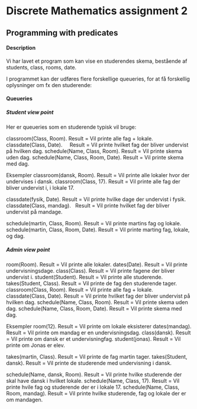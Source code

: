 # Discrete Mathematics assignment 2
## Programming with predicates


#### Description 
Vi har lavet et program som kan vise en studerendes skema,
bestående af students, class, rooms, date. <br/>

I programmet kan der udføres flere forskellige queueries, for at få forskellig oplysninger om fx den studerende: <br/>

#### Queueries
##### Student view point
Her er queueries som en studerende typisk vil bruge: <br/>

classroom(Class, Room).               Result = Vil printe alle fag + lokale. <br/>
classdate(Class, Date).               Result = Vil printe hvilket fag der bliver undervist på hvilken dag.
schedule(Name, Class, Room).          Result = Vil printe skema uden dag.
schedule(Name, Class, Room, Date).    Result = Vil printe skema med dag.

Eksempler
classroom(dansk, Room).               Result = Vil printe alle lokaler hvor der undervises i dansk.
classroom(Class, 17).                 Result = Vil printe alle fag der bliver undervist i, i lokale 17.

classdate(fysik, Date).               Result = Vil printe hvilke dage der undervist i fysik. 
classdate(Class, mandag).             Result = Vil printe hvilket fag der bliver undervist på mandage.

schedule(martin, Class, Room).        Result = Vil printe martins fag og lokale. 
schedule(martin, Class, Room, Date).  Result = Vil printe marting fag, lokale, og dag.

##### Admin view point

room(Room).                           Result = Vil printe alle lokaler.
dates(Date).                          Result = Vil printe undervisningsdage.
class(Class).                         Result = Vil printe fagene der bliver undervist i. 
student(Student).                     Result = Vil printe alle studerende. 
takes(Student, Class).                Result = Vil printe de fag den studerende tager.
classroom(Class, Room).               Result = Vil printe alle fag + lokale.
classdate(Class, Date).               Result = Vil printe hvilket fag der bliver undervist på hvilken dag.
schedule(Name, Class, Room).          Result = Vil printe skema uden dag.
schedule(Name, Class, Room, Date).    Result = Vil printe skema med dag.

Eksempler
room(12).                             Result = Vil printe om lokale eksisterer
dates(mandag).                        Result = Vil printe om mandag er en undervisningsdag.
class(dansk).                         Result = Vil printe om dansk er et undervisningfag.
student(jonas).                       Result = Vil printe om Jonas er elev.

takes(martin, Class).                 Result = Vil printe de fag martin tager.
takes(Student, dansk).                Result = Vil printe de studerende med undervisning i dansk.

schedule(Name, dansk, Room).          Result = Vil printe hvilke studerende der skal have dansk i hvilket lokale. 
schedule(Name, Class, 17).            Result = Vil printe hvile fag og studerende der er i lokale 17. 
schedule(Name, Class, Room, mandag).  Result = Vil printe hvilke studerende, fag og lokale der er om mandagen. 
